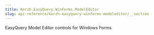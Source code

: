 ```yaml
---
title: Korzh.EasyQuery.WinForms.ModelEditor
slug: api-reference/korzh-easyquery-winforms-modeleditor/__section
---
```

EasyQuery Model Editor controls for Windows Forms